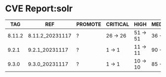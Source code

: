 # CVE Report:solr
|  TAG   |       REF       | PROMOTE | CRITICAL |   HIGH   |  MEDIUM  |   LOW    | UNKNOWN |
|--------|-----------------|---------|----------|----------|----------|----------|---------|
| 8.11.2 | 8.11.2_20231117 | ?       | 26 -> 26 | 51 -> 51 | 36 -> 36 | 45 -> 40 | 0 -> 0  |
| 9.2.1  | 9.2.1_20231117  | ?       | 1 -> 1   | 11 -> 11 | 90 -> 89 | 74 -> 70 | 0 -> 0  |
| 9.3.0  | 9.3.0_20231117  | ?       | 1 -> 1   | 10 -> 10 | 85 -> 84 | 71 -> 67 | 0 -> 0  |
